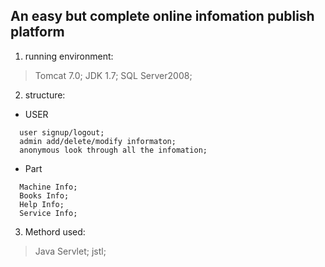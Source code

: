 ## An easy but complete online infomation publish platform

1. running environment:
> Tomcat 7.0; JDK 1.7; SQL Server2008;

2. structure:

* USER
```
  user signup/logout;
  admin add/delete/modify informaton;
  anonymous look through all the infomation;
```

* Part
```
  Machine Info;
  Books Info;
  Help Info;
  Service Info;
```

3. Methord used:
> Java Servlet; jstl;
